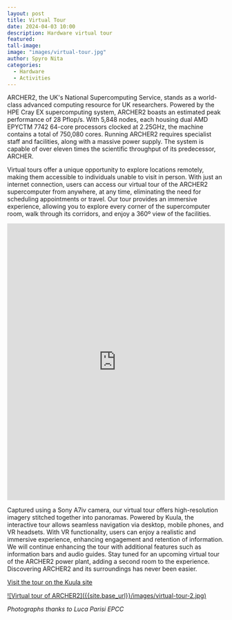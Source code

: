 ```yaml
---
layout: post
title: Virtual Tour
date: 2024-04-03 10:00
description: Hardware virtual tour
featured: 
tall-image: 
image: "images/virtual-tour.jpg"
author: Spyro Nita
categories: 
  - Hardware
  - Activities
---
```



ARCHER2, the UK's National Supercomputing Service, stands as a world-class advanced computing resource for UK researchers. Powered by the HPE Cray EX supercomputing system, ARCHER2 boasts an estimated peak performance of 28 Pflop/s. With 5,848 nodes, each housing dual AMD EPYCTM 7742 64-core processors clocked at 2.25GHz, the machine contains a total of 750,080 cores. Running ARCHER2 requires specialist staff and facilities, along with a massive power supply. The system is capable of over eleven times the scientific throughput of its predecessor, ARCHER.

Virtual tours offer a unique opportunity to explore locations remotely, making them accessible to individuals unable to visit in person. With just an internet connection, users can access our virtual tour of the ARCHER2 supercomputer from anywhere, at any time, eliminating the need for scheduling appointments or travel. Our tour provides an immersive experience, allowing you to explore every corner of the supercomputer room, walk through its corridors, and enjoy a 360º view of the facilities.

<iframe width="100%" height="640" frameborder="0" allow="xr-spatial-tracking; gyroscope; accelerometer" allowfullscreen scrolling="no" src="https://kuula.co/share/collection/7c4Jv?logo=0&info=0&fs=1&vr=1&sd=1&initload=0&thumbs=1"></iframe>

Captured using a Sony A7iv camera, our virtual tour offers high-resolution imagery stitched together into panoramas. Powered by Kuula, the interactive tour allows seamless navigation via desktop, mobile phones, and VR headsets. With VR functionality, users can enjoy a realistic and immersive experience, enhancing engagement and retention of information. We will continue enhancing the tour with additional features such as information bars and audio guides. Stay tuned for an upcoming virtual tour of the ARCHER2 power plant, adding a second room to the experience. Discovering ARCHER2 and its surroundings has never been easier.

[Visit the tour on the Kuula site](https://kuula.co/share/collection/7c4Jv?logo=0&info=0&fs=1&vr=1&sd=1&initload=0&thumbs=1)

<a href="https://kuula.co/share/collection/7c4Jv?logo=0&info=0&fs=1&vr=1&sd=1&initload=0&thumbs=1" title="Take the tour">
![Virtual tour of ARCHER2]({{site.base_url}}/images/virtual-tour-2.jpg)
</a>

*Photographs thanks to Luca Parisi EPCC*